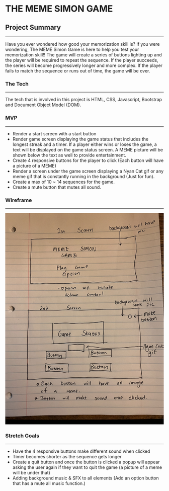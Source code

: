 # THE MEME SIMON GAME
## Project Summary
---
Have you ever wondered how good your memorization skill is? If you were wondering, The MEME Simon Game is here to help you test your memorization skill!! The game will create a series of buttons lighting up and the player will be required to repeat the sequence. If the player succeeds, the series will become progressively longer and more complex. If the player fails to match the sequence or runs out of time, the game will be over.

### The Tech 
---
The tech that is involved in this project is HTML, CSS, Javascript, Bootstrap and Document Object Model (DOM).

### MVP
---
- Render a start screen with a start button
- Render game screen displaying the game status that includes the longest streak and a timer. If a player either wins or loses the game, a text will be displayed on the game status screen. A MEME picture will be shown below the text as well to provide entertainment.
- Create 4 responsive buttons for the player to click (Each button will have a picture of a MEME)
- Render a screen under the game screen displaying a Nyan Cat gif or any meme gif that is constantly running in the background (Just for fun).
- Create a max of 10 ~ 14 sequences for the game.
- Create a mute button that mutes all sound.

### Wireframe
---
![wireframe](./images/IMG_0941.jpg)


### Stretch Goals
---
- Have the 4 responsive buttons make different sound when clicked
- Timer becomes shorter as the sequence gets longer 
- Create a quit button and once the button is clicked a popup will appear asking the user again if they want to quit the game (a picture of a meme will be under that)
- Adding background music & SFX to all elements (Add an option button that has a mute all music function.)